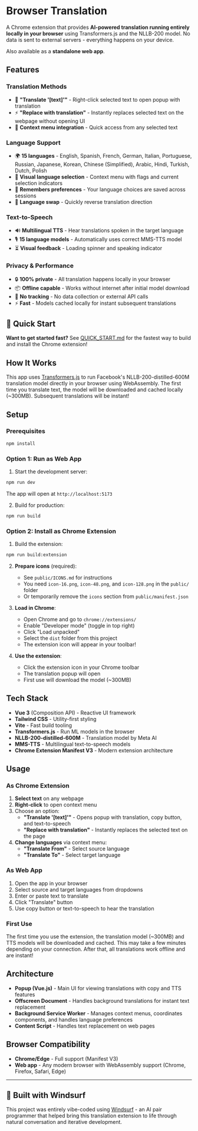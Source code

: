 # Browser Translation

A Chrome extension that provides **AI-powered translation running entirely locally in your browser** using Transformers.js and the NLLB-200 model. No data is sent to external servers - everything happens on your device.

Also available as a **standalone web app**.

## Features

### Translation Methods
- 🔄 **"Translate '[text]'"** - Right-click selected text to open popup with translation
- ⚡ **"Replace with translation"** - Instantly replaces selected text on the webpage without opening UI
- 🎯 **Context menu integration** - Quick access from any selected text

### Language Support
- 🌍 **15 languages** - English, Spanish, French, German, Italian, Portuguese, Russian, Japanese, Korean, Chinese (Simplified), Arabic, Hindi, Turkish, Dutch, Polish
- 🎨 **Visual language selection** - Context menu with flags and current selection indicators
- 💾 **Remembers preferences** - Your language choices are saved across sessions
- 🔄 **Language swap** - Quickly reverse translation direction

### Text-to-Speech
- 🔊 **Multilingual TTS** - Hear translations spoken in the target language
- 🎙️ **15 language models** - Automatically uses correct MMS-TTS model
- ⏳ **Visual feedback** - Loading spinner and speaking indicator

### Privacy & Performance
- 🔒 **100% private** - All translation happens locally in your browser
- 📦 **Offline capable** - Works without internet after initial model download
- 🚫 **No tracking** - No data collection or external API calls
- ⚡ **Fast** - Models cached locally for instant subsequent translations

## 🚀 Quick Start

**Want to get started fast?** See [QUICK_START.md](QUICK_START.md) for the fastest way to build and install the Chrome extension!

## How It Works

This app uses [Transformers.js](https://huggingface.co/docs/transformers.js) to run Facebook's NLLB-200-distilled-600M translation model directly in your browser using WebAssembly. The first time you translate text, the model will be downloaded and cached locally (~300MB). Subsequent translations will be instant!

## Setup

### Prerequisites

```bash
npm install
```

### Option 1: Run as Web App

1. Start the development server:
```bash
npm run dev
```

The app will open at `http://localhost:5173`

2. Build for production:
```bash
npm run build
```

### Option 2: Install as Chrome Extension

1. Build the extension:
```bash
npm run build:extension
```

2. **Prepare icons** (required):
   - See `public/ICONS.md` for instructions
   - You need `icon-16.png`, `icon-48.png`, and `icon-128.png` in the `public/` folder
   - Or temporarily remove the `icons` section from `public/manifest.json`

3. **Load in Chrome**:
   - Open Chrome and go to `chrome://extensions/`
   - Enable "Developer mode" (toggle in top right)
   - Click "Load unpacked"
   - Select the `dist` folder from this project
   - The extension icon will appear in your toolbar!

4. **Use the extension**:
   - Click the extension icon in your Chrome toolbar
   - The translation popup will open
   - First use will download the model (~300MB)

## Tech Stack

- **Vue 3** (Composition API) - Reactive UI framework
- **Tailwind CSS** - Utility-first styling
- **Vite** - Fast build tooling
- **Transformers.js** - Run ML models in the browser
- **NLLB-200-distilled-600M** - Translation model by Meta AI
- **MMS-TTS** - Multilingual text-to-speech models
- **Chrome Extension Manifest V3** - Modern extension architecture

## Usage

### As Chrome Extension

1. **Select text** on any webpage
2. **Right-click** to open context menu
3. Choose an option:
   - **"Translate '[text]'"** - Opens popup with translation, copy button, and text-to-speech
   - **"Replace with translation"** - Instantly replaces the selected text on the page
4. **Change languages** via context menu:
   - **"Translate From"** - Select source language
   - **"Translate To"** - Select target language

### As Web App

1. Open the app in your browser
2. Select source and target languages from dropdowns
3. Enter or paste text to translate
4. Click "Translate" button
5. Use copy button or text-to-speech to hear the translation

### First Use

The first time you use the extension, the translation model (~300MB) and TTS models will be downloaded and cached. This may take a few minutes depending on your connection. After that, all translations work offline and are instant!

## Architecture

- **Popup (Vue.js)** - Main UI for viewing translations with copy and TTS features
- **Offscreen Document** - Handles background translations for instant text replacement
- **Background Service Worker** - Manages context menus, coordinates components, and handles language preferences
- **Content Script** - Handles text replacement on web pages

## Browser Compatibility

- **Chrome/Edge** - Full support (Manifest V3)
- **Web app** - Any modern browser with WebAssembly support (Chrome, Firefox, Safari, Edge)

---

## 🎵 Built with Windsurf

This project was entirely vibe-coded using [Windsurf](https://windsurf.com/editor) - an AI pair programmer that helped bring this translation extension to life through natural conversation and iterative development.
